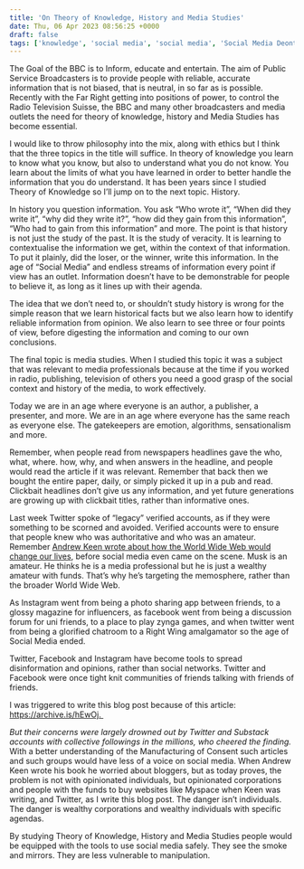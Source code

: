 ```yaml
---
title: 'On Theory of Knowledge, History and Media Studies'
date: Thu, 06 Apr 2023 08:56:25 +0000
draft: false
tags: ['knowledge', 'social media', 'social media', 'Social Media Deontology']
---
```


The Goal of the BBC is to Inform, educate and entertain. The aim of Public Service Broadcasters is to provide people with reliable, accurate information that is not biased, that is neutral, in so far as is possible. Recently with the Far Right getting into positions of power, to control the Radio Television Suisse, the BBC and many other broadcasters and media outlets the need for theory of knowledge, history and Media Studies has become essential. 

I would like to throw philosophy into the mix, along with ethics but I think that the three topics in the title will suffice. In theory of knowledge you learn to know what you know, but also to understand what you do not know. You learn about the limits of what you have learned in order to better handle the information that you do understand. It has been years since I studied Theory of Knowledge so I’ll jump on to the next topic. History. 

In history you question information. You ask “Who wrote it”, “When did they write it”, “why did they write it?”, “how did they gain from this information”, “Who had to gain from this information” and more. The point is that history is not just the study of the past. It is the study of veracity. It is learning to contextualise the information we get, within the context of that information. To put it plainly, did the loser, or the winner, write this information. In the age of “Social Media” and endless streams of information every point if view has an outlet. Information doesn’t have to be demonstrable for people to believe it, as long as it lines up with their agenda. 

The idea that we don’t need to, or shouldn’t study history is wrong for the simple reason that we learn historical facts but we also learn how to identify reliable information from opinion. We also learn to see three or four points of view, before digesting the information and coming to our own conclusions. 

The final topic is media studies. When I studied this topic it was a subject that was relevant to media professionals because at the time if you worked in radio, publishing, television of others you need a good grasp of the social context and history of the media, to work effectively. 

Today we are in an age where everyone is an author, a publisher, a presenter, and more. We are in an age where everyone has the same reach as everyone else. The gatekeepers are emotion, algorithms, sensationalism and more. 

Remember, when people read from newspapers headlines gave the who, what, where. how, why, and when answers in the headline, and people would read the article if it was relevant. Remember that back then we bought the entire paper, daily, or simply picked it up in a pub and read. Clickbait headlines don’t give us any information, and yet future generations are growing up with clickbait titles, rather than informative ones. 

Last week Twitter spoke of “legacy” verified accounts, as if they were something to be scorned and avoided. Verified accounts were to ensure that people knew who was authoritative and who was an amateur. Remember [Andrew Keen wrote about how the World Wide Web would change our lives](https://www.goodreads.com/en/book/show/498285), before social media even came on the scene. Musk is an amateur. He thinks he is a media professional but he is just a wealthy amateur with funds. That’s why he’s targeting the memosphere, rather than the broader World Wide Web. 

As Instagram went from being a photo sharing app between friends, to a glossy magazine for influencers, as facebook went from being a discussion forum for uni friends, to a place to play zynga games, and when twitter went from being a glorified chatroom to a Right Wing amalgamator so the age of Social Media ended. 

Twitter, Facebook and Instagram have become tools to spread disinformation and opinions, rather than social networks. Twitter and Facebook were once tight knit communities of friends talking with friends of friends. 

I was triggered to write this blog post because of this article: https://archive.is/hEwOj. 

_But their concerns were largely drowned out by Twitter and Substack accounts with collective followings in the millions, who cheered the finding._ With a better understanding of the Manufacturing of Consent such articles and such groups would have less of a voice on social media. When Andrew Keen wrote his book he worried about bloggers, but as today proves, the problem is not with opinionated individuals, but opinionated corporations and people with the funds to buy websites like Myspace when Keen was writing, and Twitter, as I write this blog post. The danger isn’t individuals. The danger is wealthy corporations and wealthy individuals with specific agendas. 

By studying Theory of Knowledge, History and Media Studies people would be equipped with the tools to use social media safely. They see the smoke and mirrors. They are less vulnerable to manipulation.